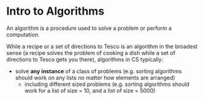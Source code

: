 # Intro to Algorithms 

An algorithm is a procedure used to solve a problem or perform a computation. 

While a recipe or a set of directions to Tesco is an algorithm in the broadest sense (a recipe solves the problem of cooking a dish while a set of directions to Tesco gets you there), algorithms in CS typically:

- solve **any instance** of a class of problems (e.g. sorting algorithms should work on any lists no matter how elements are arranged)
	- including different sized problems (e.g. sorting algorithms should work for a list of size = 10, and a list of size = 5000)

